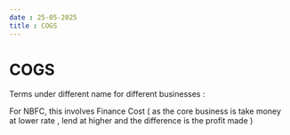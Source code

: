 ```yaml
---
date : 25-05-2025
title : COGS 
---
```


# COGS

Terms under different name for different businesses : 

For NBFC, this involves Finance Cost ( as the core business is take money at lower rate , lend at higher and the difference is the profit made )



